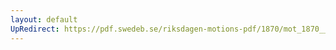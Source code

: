 ```yaml
---
layout: default
UpRedirect: https://pdf.swedeb.se/riksdagen-motions-pdf/1870/mot_1870__ak__00161/mot_1870__ak__00161_002.pdf
---
```

